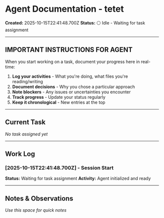 # Agent Documentation - tetet

**Created:** 2025-10-15T22:41:48.700Z
**Status:** ⚪ Idle - Waiting for task assignment

---

## IMPORTANT INSTRUCTIONS FOR AGENT

When you start working on a task, document your progress here in real-time:

1. **Log your activities** - What you're doing, what files you're reading/writing
2. **Document decisions** - Why you chose a particular approach
3. **Note blockers** - Any issues or uncertainties you encounter
4. **Track progress** - Update your status regularly
5. **Keep it chronological** - New entries at the top

---

## Current Task

*No task assigned yet*

---

## Work Log

### [2025-10-15T22:41:48.700Z] - Session Start
**Status:** Waiting for task assignment
**Activity:** Agent initialized and ready

---

## Notes & Observations

*Use this space for quick notes*
